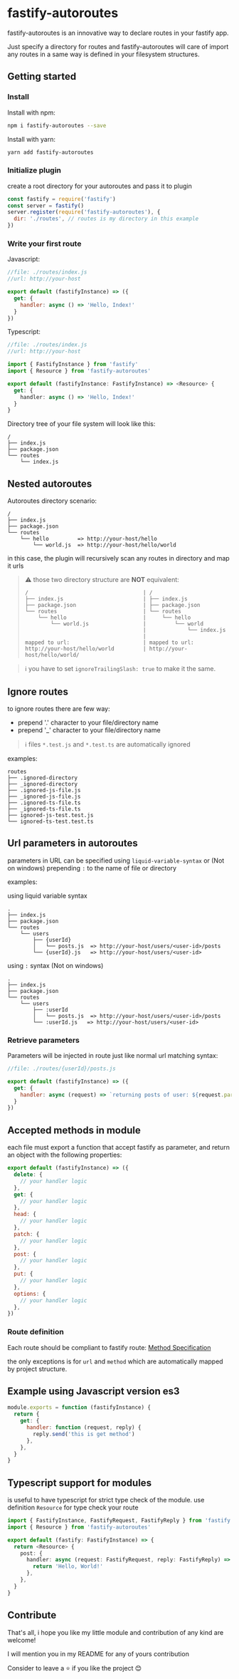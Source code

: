 # fastify-autoroutes

fastify-autoroutes is an innovative way to declare routes in your fastify app.

Just specify a directory for routes and fastify-autoroutes will care of import any routes in a same way is defined in your filesystem structures.

## Getting started

### Install

Install with npm:

```sh
npm i fastify-autoroutes --save
```

Install with yarn:

```sh
yarn add fastify-autoroutes
```

### Initialize plugin

create a root directory for your autoroutes and pass it to plugin

```javascript
const fastify = require('fastify')
const server = fastify()
server.register(require('fastify-autoroutes'), {
  dir: './routes', // routes is my directory in this example
})
```

### Write your first route

Javascript:

```javascript
//file: ./routes/index.js
//url: http://your-host

export default (fastifyInstance) => ({
  get: {
    handler: async () => 'Hello, Index!'
  }
})

```

Typescript:

```typescript
//file: ./routes/index.js
//url: http://your-host

import { FastifyInstance } from 'fastify'
import { Resource } from 'fastify-autoroutes'

export default (fastifyInstance: FastifyInstance) => <Resource> {
  get: {
    handler: async () => 'Hello, Index!'
  }
}
```

Directory tree of your file system will look like this:

```text
/
├── index.js
├── package.json
└── routes
    └── index.js
```

## Nested autoroutes

Autoroutes directory scenario:

```text
/
├── index.js
├── package.json
└── routes
    └── hello         => http://your-host/hello
        └── world.js  => http://your-host/hello/world
```

in this case, the plugin will recursively scan any routes in directory and map it urls

> :warning: those two directory structure are **NOT** equivalent:
>
> ```text
> /                                    | /
> ├── index.js                         | ├── index.js
> ├── package.json                     | ├── package.json
> └── routes                           | └── routes
>     └── hello                        |     └── hello
>         └── world.js                 |         └── world
>                                      |             └── index.js
>                                      |
> mapped to url:                       | mapped to url:
> http://your-host/hello/world         | http://your-host/hello/world/
> ```

> :information_source: you have to set `ignoreTrailingSlash: true` to make it the same.

## Ignore routes

to ignore routes there are few way:

- prepend '.' character to your file/directory name
- prepend '_' character to your file/directory name

> :information_source: files `*.test.js` and `*.test.ts` are automatically ignored

examples:

```text
routes
├── .ignored-directory
├── _ignored-directory
├── .ignored-js-file.js
├── _ignored-js-file.js
├── .ignored-ts-file.ts
├── _ignored-ts-file.ts
├── ignored-js-test.test.js
└── ignored-ts-test.test.ts
```

## Url parameters in autoroutes

parameters in URL can be specified using `liquid-variable-syntax` or (Not on windows) prepending `:` to the name of file or directory

examples:

using liquid variable syntax

```text
.
├── index.js
├── package.json
└── routes
    └── users
        ├── {userId}
        │   └── posts.js  => http://your-host/users/<user-id>/posts
        └── {userId}.js   => http://your-host/users/<user-id>
```

using `:` syntax (Not on windows)

```text
.
├── index.js
├── package.json
└── routes
    └── users
        ├── :userId
        │   └── posts.js  => http://your-host/users/<user-id>/posts
        └── :userId.js   => http://your-host/users/<user-id>
```

### Retrieve parameters

Parameters will be injected in route just like normal url matching syntax:

```javascript
//file: ./routes/{userId}/posts.js

export default (fastifyInstance) => ({
  get: {
    handler: async (request) => `returning posts of user: ${request.params.userId}`
  }
})
```

## Accepted methods in module

each file must export a function that accept fastify as parameter, and return an object with the following properties:

```javascript
export default (fastifyInstance) => ({
  delete: {
    // your handler logic
  },
  get: {
    // your handler logic
  },
  head: {
    // your handler logic
  },
  patch: {
    // your handler logic
  },
  post: {
    // your handler logic
  },
  put: {
    // your handler logic
  },
  options: {
    // your handler logic
  },
})

```

### Route definition

Each route should be compliant to fastify route: [Method Specification](https://www.fastify.io/docs/latest/Routes/#full-declaration)

the only exceptions is for `url` and `method` which are automatically mapped by project structure.

## Example using Javascript version es3

```javascript
module.exports = function (fastifyInstance) {
  return {
    get: {
      handler: function (request, reply) {
        reply.send('this is get method')
      },
    },
  }
}
```

## Typescript support for modules

is useful to have typescript for strict type check of the module.
use definition `Resource` for type check your route

```typescript
import { FastifyInstance, FastifyRequest, FastifyReply } from 'fastify'
import { Resource } from 'fastify-autoroutes'

export default (fastify: FastifyInstance) => {
  return <Resource> {
    post: {
      handler: async (request: FastifyRequest, reply: FastifyReply) => {
        return 'Hello, World!'
      },
    },
  }
}
```

## Contribute

That's all, i hope you like my little module and contribution of any kind are welcome!

I will mention you in my README for any of yours contribution

Consider to leave a :star: if you like the project :blush:
